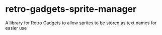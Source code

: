# retro-gadgets-sprite-manager
A library for Retro Gadgets to allow sprites to be stored as text names for easier use

